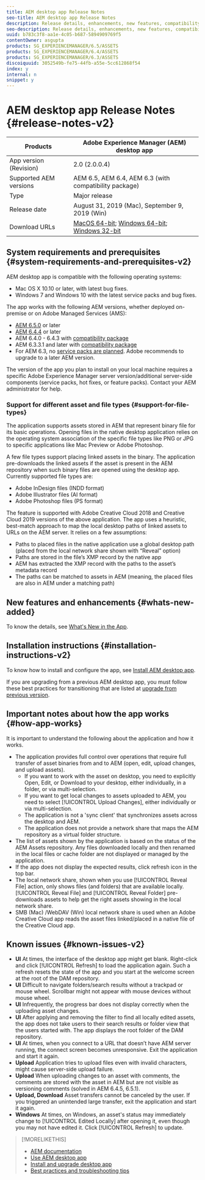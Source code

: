 ```yaml
---
title: AEM desktop app Release Notes
seo-title: AEM desktop app Release Notes
description: Release details, enhancements, new features, compatibility, and download links for AEM desktop app v1.x.
seo-description: Release details, enhancements, new features, compatibility, and download links for AEM desktop app v1.x.
uuid: b783c3f8-aa1e-4c05-b687-5894909769f5
contentOwner: asgupta
products: SG_EXPERIENCEMANAGER/6.5/ASSETS
products: SG_EXPERIENCEMANAGER/6.4/ASSETS
products: SG_EXPERIENCEMANAGER/6.3/ASSETS
discoiquuid: 3052549b-fe75-44fb-a55e-5cc612868f54
index: y
internal: n
snippet: y
---
```


# AEM desktop app Release Notes {#release-notes-v2}

| Products      |  Adobe Experience Manager (AEM) desktop app                        |
|---------------|--------------------------------------------------------------------|
| App version (Revision)   | 2.0 (2.0.0.4)                                           |
| Supported AEM versions | AEM 6.5, AEM 6.4, AEM 6.3 (with compatibility package)    |
| Type          | Major release                                                      |
| Release date  | August 31, 2019 (Mac), September 9, 2019 (Win)                     |
| Download URLs |  [MacOS 64-bit](https://download.macromedia.com/aem-assets-companion-app/aem-desktop-osx-2.0.0.4.dmg); [Windows 64-bit](https://download.macromedia.com/aem-assets-companion-app/aem-desktop-win64-2.0.0.4.exe); [Windows 32-bit](https://download.macromedia.com/aem-assets-companion-app/aem-desktop-win32-2.0.0.4.exe)  |

## System requirements and prerequisites {#system-requirements-and-prerequisites-v2}

AEM desktop app is compatible with the following operating systems:

* Mac OS X 10.10 or later, with latest bug fixes.
* Windows 7 and Windows 10 with the latest service packs and bug fixes.

The app works with the following AEM versions, whether deployed on-premise or on Adobe Managed Services (AMS):

* [AEM 6.5.0](https://helpx.adobe.com/experience-manager/6-5/release-notes.html) or later
* [AEM 6.4.4](https://helpx.adobe.com/experience-manager/6-4/release-notes/sp-release-notes.html) or later
* AEM 6.4.0 - 6.4.3 with [compatibility package](https://www.adobeaemcloud.com/content/marketplace/marketplaceProxy.html?packagePath=/content/companies/public/adobe/packages/cq640/featurepack/adobe-asset-link-support)
* AEM 6.3.3.1 and later with [compatibility package](https://www.adobeaemcloud.com/content/marketplace/marketplaceProxy.html?packagePath=/content/companies/public/adobe/packages/cq640/featurepack/adobe-asset-link-support)
* For AEM 6.3, no [service packs are planned](https://helpx.adobe.com/experience-manager/maintenance-releases-roadmap.html). Adobe recommends to upgrade to a later AEM version.

The version of the app you plan to install on your local machine requires a specific Adobe Experience Manager server version/additional server-side components (service packs, hot fixes, or feature packs). Contact your AEM administrator for help.

### Support for different asset and file types {#support-for-file-types}

The application supports assets stored in AEM that represent binary file for its basic operations. Opening files in the native desktop application relies on the operating system association of the specific file types like PNG or JPG to specific applications like Mac Preview or Adobe Photoshop.

A few file types support placing linked assets in the binary. The application pre-downloads the linked assets if the asset is present in the AEM repository when such binary files are opened using the desktop app. Currently supported file types are:

* Adobe InDesign files (INDD format)
* Adobe Illustrator files (AI format)
* Adobe Photoshop files (PS format)

The feature is supported with Adobe Creative Cloud 2018 and Creative Cloud 2019 versions of the above application. The app uses a heuristic, best-match approach to map the local desktop paths of linked assets to URLs on the AEM server. It relies on a few assumptions:

* Paths to placed files in the native application use a global desktop path (placed from the local network share shown with “Reveal” option)
* Paths are stored in the file’s XMP record by the native app
* AEM has extracted the XMP record with the paths to the asset’s metadata record
* The paths can be matched to assets in AEM (meaning, the placed files are also in AEM under a matching path)

## New features and enhancements {#whats-new-added}

To know the details, see [What's New in the App](introduction.md#whats-new-v2).

## Installation instructions {#installation-instructions-v2}

To know how to install and configure the app, see [Install AEM desktop app](install-upgrade.md).

If you are upgrading from a previous AEM desktop app, you must follow these best practices for transitioning that are listed at [upgrade from previous version](install-upgrade.md#upgrade-from-previous-version).

## Important notes about how the app works {#how-app-works}

It is important to understand the following about the application and how it works.

* The application provides full control over operations that require full transfer of asset binaries from and to AEM (open, edit, upload changes, and upload assets).
  * If you want to work with the asset on desktop, you need to explicitly Open, Edit, or Download to your desktop, either individually, in a folder, or via multi-selection.
  * If you want to get local changes to assets uploaded to AEM, you need to select [!UICONTROL Upload Changes], either individually or via multi-selection.
  * The application is not a 'sync client' that synchronizes assets across the desktop and AEM.
  * The application does not provide a network share that maps the AEM repository as a virtual folder structure.
* The list of assets shown by the application is based on the status of the AEM Assets repository. Any files downloaded locally and then renamed in the local files or cache folder are not displayed or managed by the application.
* If the app does not display the expected results, click refresh icon in the top bar.
* The local network share, shown when you use [!UICONTROL Reveal File] action, only shows files (and folders) that are available locally. [!UICONTROL Reveal File] and [!UICONTROL Reveal Folder] pre-downloads assets to help get the right assets showing in the local network share.
* SMB (Mac) /WebDAV (Win) local network share is used when an Adobe Creative Cloud app reads the asset files linked/placed in a native file of the Creative Cloud app.

## Known issues {#known-issues-v2}

* **UI** At times, the interface of the desktop app might get blank. Right-click and click [!UICONTROL Refresh] to load the application again. Such a refresh resets the state of the app and you start at the welcome screen at the root of the DAM repository. <!-- CQ-4270267 -->
* **UI** Difficult to navigate folders/search results without a trackpad or mouse wheel. Scrollbar might not appear with mouse devices without mouse wheel. <!-- CQ-4269947 -->
* **UI** Infrequently, the progress bar does not display correctly when the uploading asset changes.
* **UI** After applying and removing the filter to find all locally edited assets, the app does not take users to their search results or folder view that the users started with. The app displays the root folder of the DAM repository.
* **UI** At times, when you connect to a URL that doesn’t have AEM server running, the connect screen becomes unresponsive. Exit the application and start it again.
* **Upload** Application tries to upload files even with invalid characters, might cause server-side upload failure. <!-- CQ-4273652 -->
* **Upload** When uploading changes to an asset with comments, the comments are stored with the asset in AEM but are not visible as versioning comments (solved in AEM 6.4.5, 6.5.1). <!-- CQ-4268990 -->
* **Upload, Download** Asset transfers cannot be canceled by the user. If you triggered an unintended large transfer, exit the application and start it again. <!-- CQ-4278940 -->
* **Windows** At times, on Windows, an asset's status may immediately change to [!UICONTROL Edited Locally] after opening it, even though you may not have edited it. Click [!UICONTROL Refresh] to update.

>[!MORELIKETHIS]
>
>* [AEM documentation](https://helpx.adobe.com/support/experience-manager/6-5.html)
>* [Use AEM desktop app](using.md)
>* [Install and upgrade desktop app](install-upgrade.md)
>* [Best practices and troubleshooting tips](troubleshoot.md)
